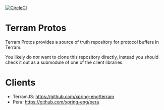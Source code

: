 [![CircleCI](https://img.shields.io/circleci/build/github/xpring-eng/terram-protos/master?style=flat-square&token=0c0a6cd726bae3421cc9bbc52aa603946689b17e)](https://circleci.com/gh/xpring-eng/terram-protos/tree/master)
# Terram Protos

Terram Protos provides a source of truth repository for protocol buffers in Terram.  

You likely do *not* want to clone this repository directly, instead you should check it out as a submodule of one of the client libraries. 

# Clients

- TerramJS: https://github.com/xpring-eng/terram
- Pera: https://github.com/xpring-eng/pera
